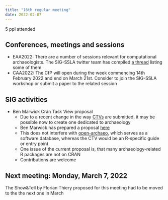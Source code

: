 ```yaml
---
title: "16th regular meeting"
date: 2022-02-07
---
```


5 ppl attended

## Conferences, meetings and sessions

- EAA2022: There are a number of sessions relevant for computational archaeologists. The SIG-SSLA twitter team has compiled [a thread](https://twitter.com/CAA_SSLA/status/1490742129081131016) listing some of them
- CAA2022: The CfP will open during the week commencing 14th February 2022 and end on March 21st. Consider to join the SIG-SSLA workshop or submit a paper to the related session

## SIG activities

- Ben Marwick Cran Task View proposal
    - Due to a recent change in the way [CTVs](https://cran.r-project.org/web/views/) are submitted, it may be possible now to create one dedicated to archaeology
    - Ben Marwick has prepared a proposal [here](https://github.com/benmarwick/ctv-archaeology/blob/master/Archaeology.md)
    - This does not interfere with [open-archaeo](https://open-archaeo.info/), which serves as a software database, whereas the CTV would be an R-specific guide or entry point
    - One issue of the current proposal is, that many archaeology-related R packages are not on CRAN
    - Contributions are welcome

## Next meeting: Monday, March 7, 2022

The Show&Tell by Florian Thiery proposed for this meeting had to be moved to the the next one in March
